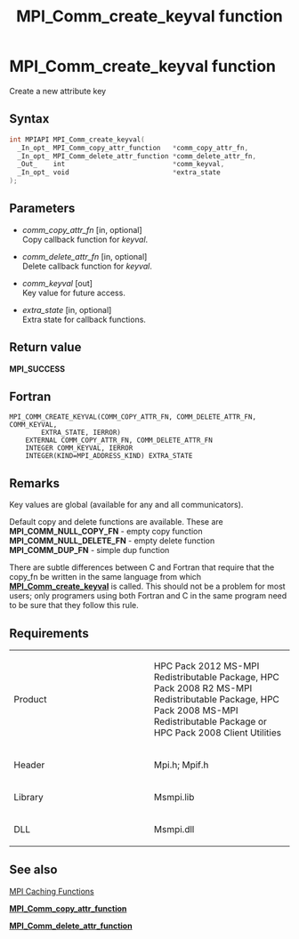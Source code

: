 ﻿---
title: MPI_Comm_create_keyval function
TOCTitle: MPI_Comm_create_keyval function
ms:assetid: 13d0bf93-f8b8-4f26-bcbf-1b2a0bdab0fe
ms:mtpsurl: https://msdn.microsoft.com/en-us/library/Dn473263(v=VS.85)
ms:contentKeyID: 59360809
ms.date: 03/28/2018
mtps_version: v=VS.85
f1_keywords:
- MPI_COMM_CREATE_KEYVAL
- mpif/MPI_Comm_create_keyval
- mpi/MPI_COMM_CREATE_KEYVAL
dev_langs:
- C++
- C
---

# MPI\_Comm\_create\_keyval function

Create a new attribute key

## Syntax

``` c++
int MPIAPI MPI_Comm_create_keyval(
  _In_opt_ MPI_Comm_copy_attr_function   *comm_copy_attr_fn,
  _In_opt_ MPI_Comm_delete_attr_function *comm_delete_attr_fn,
  _Out_    int                           *comm_keyval,
  _In_opt_ void                          *extra_state
);
```

## Parameters

  - *comm\_copy\_attr\_fn* \[in, optional\]  
    Copy callback function for *keyval*.

  - *comm\_delete\_attr\_fn* \[in, optional\]  
    Delete callback function for *keyval*.

  - *comm\_keyval* \[out\]  
    Key value for future access.

  - *extra\_state* \[in, optional\]  
    Extra state for callback functions.

## Return value

**MPI\_SUCCESS**

## Fortran

    MPI_COMM_CREATE_KEYVAL(COMM_COPY_ATTR_FN, COMM_DELETE_ATTR_FN, COMM_KEYVAL,
            EXTRA_STATE, IERROR)
        EXTERNAL COMM_COPY_ATTR_FN, COMM_DELETE_ATTR_FN
        INTEGER COMM_KEYVAL, IERROR
        INTEGER(KIND=MPI_ADDRESS_KIND) EXTRA_STATE

## Remarks

Key values are global (available for any and all communicators).

Default copy and delete functions are available.  These are
  **MPI\_COMM\_NULL\_COPY\_FN**   - empty copy function
  **MPI\_COMM\_NULL\_DELETE\_FN** - empty delete function
  **MPI\_COMM\_DUP\_FN**          - simple dup function

There are subtle differences between C and Fortran that require that the copy_fn be written in the same language from which [**MPI\_Comm\_create\_keyval**](mpi-comm-create-keyval-function.md) is called.
This should not be a problem for most users; only programers using both Fortran and C in the same program need to be sure that they follow this rule.


## Requirements

<table>
<colgroup>
<col style="width: 50%" />
<col style="width: 50%" />
</colgroup>
<tbody>
<tr class="odd">
<td><p>Product</p></td>
<td><p>HPC Pack 2012 MS-MPI Redistributable Package, HPC Pack 2008 R2 MS-MPI Redistributable Package, HPC Pack 2008 MS-MPI Redistributable Package or HPC Pack 2008 Client Utilities</p></td>
</tr>
<tr class="even">
<td><p>Header</p></td>
<td>Mpi.h;
Mpif.h</td>
</tr>
<tr class="odd">
<td><p>Library</p></td>
<td>Msmpi.lib</td>
</tr>
<tr class="even">
<td><p>DLL</p></td>
<td>Msmpi.dll</td>
</tr>
</tbody>
</table>


## See also

[MPI Caching Functions](mpi-caching-functions.md)

[**MPI\_Comm\_copy\_attr\_function**](mpi-comm-copy-attr-function-function.md)

[**MPI\_Comm\_delete\_attr\_function**](mpi-comm-delete-attr-function-function.md)

